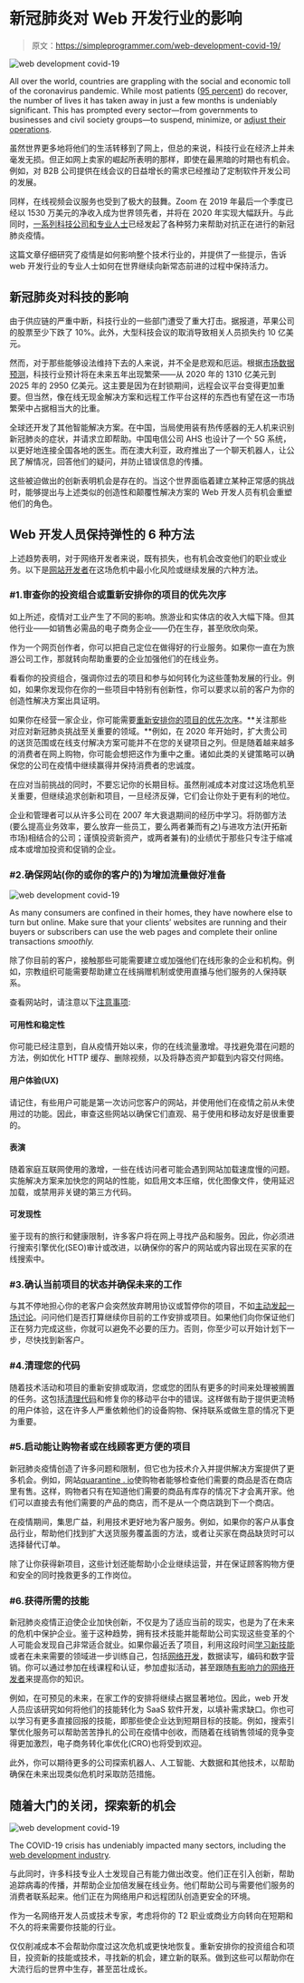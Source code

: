 # 新冠肺炎对 Web 开发行业的影响

> 原文：<https://simpleprogrammer.com/web-development-covid-19/>

![web development covid-19](img/afc185ac0c13366a0ec696e3596ee65e.png)

All over the world, countries are grappling with the social and economic toll of the coronavirus pandemic. While most patients ([95 percent](https://www.who.int/westernpacific/news/multimedia/infographics/covid-19)) do recover, the number of lives it has taken away in just a few months is undeniably significant. This has prompted every sector—from governments to businesses and civil society groups—to suspend, minimize, or [adjust their operations](https://simpleprogrammer.com/remote-work-revolution/).

虽然世界更多地将他们的生活转移到了网上，但总的来说，科技行业在经济上并未毫发无损。但正如网上卖家的崛起所表明的那样，即使在最黑暗的时期也有机会。例如，对 B2B 公司提供在线会议的日益增长的需求已经推动了定制软件开发公司的发展。

同样，在线视频会议服务也受到了极大的鼓舞。Zoom 在 2019 年最后一个季度已经以 1530 万美元的净收入成为世界领先者，并将在 2020 年实现大幅跃升。与此同时，[一系列科技公司和专业人士](https://www.computerworld.com/article/3534478/tech-pitches-in-to-fight-covid-19-pandemic.html)已经发起了各种努力来帮助对抗正在进行的新冠肺炎疫情。

这篇文章仔细研究了疫情是如何影响整个技术行业的，并提供了一些提示，告诉 web 开发行业的专业人士如何在世界继续向新常态前进的过程中保持活力。

## 新冠肺炎对科技的影响

由于供应链的严重中断，科技行业的一些部门遭受了重大打击。据报道，苹果公司的股票至少下跌了 10%。此外，大型科技会议的取消导致相关人员损失约 10 亿美元。

然而，对于那些能够设法维持下去的人来说，并不全是悲观和厄运。根据[市场数据预测](https://www.marketdataforecast.com/blog/impacts-of-covid19-on-information-technology-industry)，科技行业预计将在未来五年出现繁荣——从 2020 年的 1310 亿美元到 2025 年的 2950 亿美元。这主要是因为在封锁期间，远程会议平台变得更加重要。但当然，像在线无现金解决方案和远程工作平台这样的东西也有望在这一市场繁荣中占据相当大的比重。

全球还开发了其他智能解决方案。在中国，当局使用装有热传感器的无人机来识别新冠肺炎的症状，并请求立即帮助。中国电信公司 AHS 也设计了一个 5G 系统，以更好地连接全国各地的医生。而在澳大利亚，政府推出了一个聊天机器人，让公民了解情况，回答他们的疑问，并防止错误信息的传播。

这些被迫做出的创新表明机会是存在的。当这个世界面临着建立某种正常感的挑战时，能够提出与上述类似的创造性和颠覆性解决方案的 Web 开发人员有机会重塑他们的角色。

## Web 开发人员保持弹性的 6 种方法

上述趋势表明，对于网络开发者来说，既有损失，也有机会改变他们的职业或业务。以下是[网站开发者](https://simpleprogrammer.com/think-like-a-project-manager/)在这场危机中最小化风险或继续发展的六种方法。

### #1.审查你的投资组合或重新安排你的项目的优先次序

如上所述，疫情对工业产生了不同的影响。旅游业和实体店的收入大幅下降。但其他行业——如销售必需品的电子商务企业——仍在生存，甚至欣欣向荣。

作为一个网页创作者，你可以把自己定位在做得好的行业服务。如果你一直在为旅游公司工作，那就转向帮助重要的企业加强他们的在线业务。

看看你的投资组合，强调你过去的项目和参与如何转化为这些蓬勃发展的行业。例如，如果你发现你在你的一些项目中特别有创新性，你可以要求以前的客户为你的创造性解决方案出具证明。

如果你在经营一家企业，你可能需要[重新安排你的项目的优先次序](https://www.pwc.com/us/en/library/covid-19/assessing-project-portfolio-impact.html)。**关注那些对应对新冠肺炎挑战至关重要的领域。**例如，在 2020 年开始时，扩大贵公司的送货范围或在线支付解决方案可能并不在您的关键项目之列。但是随着越来越多的消费者在网上购物，你可能会想把这作为重中之重。诸如此类的关键策略可以确保您的公司在疫情中继续赢得并保持消费者的忠诚度。

在应对当前挑战的同时，不要忘记你的长期目标。虽然削减成本对度过这场危机至关重要，但继续追求创新和项目，一旦经济反弹，它们会让你处于更有利的地位。

企业和管理者可以从许多公司在 2007 年大衰退期间的经历中学习。将防御方法(要么提高业务效率，要么放弃一些员工，要么两者兼而有之)与进攻方法(开拓新市场)相结合的公司；谨慎投资新资产，或两者兼有)的业绩优于那些只专注于缩减成本或增加投资和促销的企业。

### #2.确保网站(你的或你的客户的)为增加流量做好准备

![web development covid-19](img/60dfe992348cb5ff662e1cf9b20fb2e1.png)

As many consumers are confined in their homes, they have nowhere else to turn but online. Make sure that your clients’ websites are running and their buyers or subscribers can use the web pages and complete their online transactions *smoothly.*

除了你目前的客户，接触那些可能需要建立或加强他们在线形象的企业和机构。例如，宗教组织可能需要帮助建立在线捐赠机制或使用直播与他们服务的人保持联系。

查看网站时，请注意以下[注意事项](https://web.dev/covid19/):

#### 可用性和稳定性

你可能已经注意到，自从疫情开始以来，你的在线流量激增。寻找避免潜在问题的方法，例如优化 HTTP 缓存、删除视频，以及将静态资产卸载到内容交付网络。

#### 用户体验(UX)

请记住，有些用户可能是第一次访问您客户的网站，并使用他们在疫情之前从未使用过的功能。因此，审查这些网站以确保它们直观、易于使用和移动友好是很重要的。

#### 表演

随着家庭互联网使用的激增，一些在线访问者可能会遇到网站加载速度慢的问题。实施解决方案来加快您的网站的性能，如启用文本压缩，优化图像文件，使用延迟加载，或禁用非关键的第三方代码。

#### 可发现性

鉴于现有的旅行和健康限制，许多客户将在网上寻找产品和服务。因此，你必须进行搜索引擎优化(SEO)审计或改进，以确保你的客户的网站或内容出现在买家的在线搜索中。

### #3.确认当前项目的状态并确保未来的工作

与其不停地担心你的老客户会突然放弃聘用协议或暂停你的项目，不如[主动发起一场讨论](https://delesign.com/blog/how-can-designers-adapt-to-the-challenges-of-covid-19)。问问他们是否打算继续你目前的工作安排或项目。如果他们向你保证他们正在努力完成这些，你就可以避免不必要的压力。否则，你至少可以开始计划下一步，尽快找到新客户。

### #4.清理您的代码

随着技术活动和项目的重新安排或取消，您或您的团队有更多的时间来处理被搁置的任务。这包括[清理代码](https://www.zdnet.com/article/coronavirus-opportunity-developers-stay-home-and-clean-up-your-code/)和修复你的移动平台中的错误。这样做有助于提供更流畅的用户体验，这在许多人严重依赖他们的设备购物、保持联系或做生意的情况下更为重要。

### #5.启动能让购物者或在线顾客更方便的项目

新冠肺炎疫情创造了许多问题和限制，但它也为技术介入并提供解决方案提供了更多机会。例如，网站[quarantine . io](https://www.news5cleveland.com/news/continuing-coverage/coronavirus/local-coronavirus-news/web-developer-creates-website-to-help-shoppers-navigate-covid-19-pandemic)使购物者能够检查他们需要的商品是否在商店里有售。这样，购物者只有在知道他们需要的商品有库存的情况下才会离开家。他们可以直接去有他们需要的产品的商店，而不是从一个商店跳到下一个商店。

在疫情期间，集思广益，利用技术更好地为客户服务。例如，如果你的客户从事食品行业，帮助他们找到扩大送货服务覆盖面的方法，或者让买家在商品缺货时可以选择替代订单。

除了让你获得新项目，这些计划还能帮助小企业继续运营，并在保证顾客购物方便和安全的同时挽救更多的工作岗位。

### #6.获得所需的技能

新冠肺炎疫情正迫使企业加快创新，不仅是为了适应当前的现实，也是为了在未来的危机中保护企业。鉴于这种趋势，拥有技术技能并能帮助公司实现这些变革的个人可能会发现自己非常适合就业。如果你最近丢了项目，利用这段时间[学习新技能](https://www.forbes.com/sites/bernardmarr/2020/04/17/8-job-skills-to-succeed-in-a-post-coronavirus-world/#70e115552096)或者在未来需要的领域进一步训练自己，包括[网络开发](https://simpleprogrammer.com/what-is-web-development/)，数据读写，编码和数字营销。你可以通过参加在线课程和认证，参加虚拟活动，甚至跟随[有影响力的网络开发者](https://simpleprogrammer.com/11-influential-web-developers-following/)来提高你的知识。

例如，在可预见的未来，在家工作的安排将继续占据显著地位。因此，web 开发人员应该研究如何将他们的技能转化为 SaaS 软件开发，以填补需求缺口。你也可以学习有更多直接回报的技能，即那些使企业达到短期目标的技能。例如，搜索引擎优化服务可以帮助苦苦挣扎的公司在疫情中创收，而随着在线销售领域的竞争变得更加激烈，电子商务转化率优化(CRO)也将受到欢迎。

此外，你可以期待更多的公司探索机器人、人工智能、大数据和其他技术，以帮助确保在未来出现类似危机时采取防范措施。

## 随着大门的关闭，探索新的机会

![web development covid-19](img/4133d78eef7b68b134a84b42f7d351ed.png)

The COVID-19 crisis has undeniably impacted many sectors, including the [web development industry](https://simpleprogrammer.com/web-development-business/).

与此同时，许多科技专业人士发现自己有能力做出改变。他们正在引入创新，帮助追踪病毒的传播，并帮助企业加倍发展在线业务。他们帮助公司与需要他们服务的消费者联系起来。他们正在为网络用户和远程团队创造更安全的环境。

作为一名网络开发人员或技术专家，考虑将你的 T2 职业或商业方向转向在短期和不久的将来需要你技能的行业。

仅仅削减成本不会帮助你度过这次危机或更快地恢复。重新安排你的投资组合和项目，投资新的技能或技术，寻找新的机会，建立新的联系。做到这些可以帮助你在大流行后的世界中生存，甚至茁壮成长。